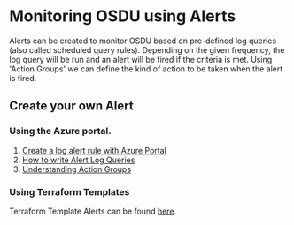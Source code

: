# Monitoring OSDU using Alerts

Alerts can be created to monitor OSDU based on pre-defined log queries (also called scheduled query rules). Depending on the given frequency, the log query will be run
and an alert will be fired if the criteria is met. Using 'Action Groups' we can define the kind of action to be taken when the alert is fired.

## Create your own Alert

### Using the Azure portal.
1. [Create a log alert rule with Azure Portal](https://docs.microsoft.com/en-gb/azure/azure-monitor/alerts/alerts-log#create-a-log-alert-rule-with-the-azure-portal)
2. [How to write Alert Log Queries](https://docs.microsoft.com/en-gb/azure/azure-monitor/alerts/alerts-log-query)
3. [Understanding Action Groups](https://docs.microsoft.com/en-us/azure/azure-monitor/alerts/action-groups#:~:text=1%20In%20the%20Azure%20portal%2C%20search%20for%20and,in%20the%20relevant%20fields%20in%20the%20wizard%20experience.)

### Using Terraform Templates

Terraform Template Alerts can be found [here](../infra/monitoring_resources/README.md).



